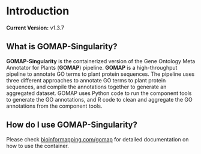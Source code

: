 # Introduction

**Current Version:** v1.3.7
## What is GOMAP-Singularity?

**GOMAP-Singularity** is the containerized version of the Gene Ontology Meta Annotator for Plants (**GOMAP**) pipeline. **GOMAP** is a high-throughput pipeline to annotate GO terms to plant protein sequences. The pipeline uses three different approaches to annotate GO terms to plant protein sequences, and compile the annotations together to generate an aggregated dataset. GOMAP uses Python code to run the component tools to generate the GO annotations, and R code to clean and aggregate the GO annotations from the component tools.

## How do I use GOMAP-Singularity?

Please check [bioinformapping.com/gomap](http://bioinformapping.com/gomap/) for detailed documentation on how to use the container.
